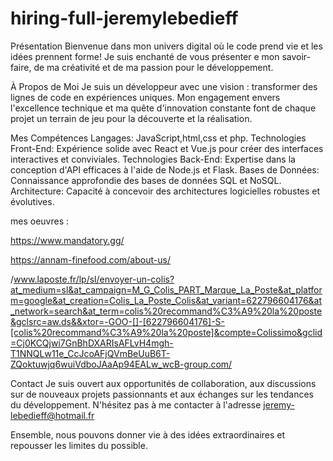 # hiring-full-jeremylebedieff

Présentation
Bienvenue dans mon univers digital où le code prend vie et les idées prennent forme! Je suis enchanté de vous présenter e mon savoir-faire, de ma créativité et de ma passion pour le développement.

À Propos de Moi
Je suis un développeur avec une vision : transformer des lignes de code en expériences uniques. Mon engagement envers l'excellence technique et ma quête d'innovation constante font de chaque projet un terrain de jeu pour la découverte et la réalisation.

Mes Compétences
Langages:  JavaScript,html,css et php.
Technologies Front-End: Expérience solide avec React et Vue.js pour créer des interfaces interactives et conviviales.
Technologies Back-End: Expertise dans la conception d'API efficaces à l'aide de Node.js et Flask.
Bases de Données: Connaissance approfondie des bases de données SQL et NoSQL.
Architecture: Capacité à concevoir des architectures logicielles robustes et évolutives.

 mes oeuvres : 
 
https://www.mandatory.gg/ 


https://annam-finefood.com/about-us/


/www.laposte.fr/lp/sl/envoyer-un-colis?at_medium=sl&at_campaign=M_G_Colis_PART_Marque_La_Poste&at_platform=google&at_creation=Colis_La_Poste_Colis&at_variant=622796604176&at_network=search&at_term=colis%20recommand%C3%A9%20la%20poste&gclsrc=aw.ds&&xtor=-GOO-[]-[622796604176]-S-[colis%20recommand%C3%A9%20la%20poste]&compte=Colissimo&gclid=Cj0KCQjwi7GnBhDXARIsAFLvH4mgh-T1NNQLw11e_CcJcoAFjQVmBeUuB6T-ZQoktuwjq6wuiVdboJAaAp94EALw_wcB-group.com/


Contact
Je suis ouvert aux opportunités de collaboration, aux discussions sur de nouveaux projets passionnants et aux échanges sur les tendances du développement. N'hésitez pas à me contacter à l'adresse jeremy-lebedieff@hotmail.fr

Ensemble, nous pouvons donner vie à des idées extraordinaires et repousser les limites du possible.
